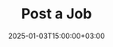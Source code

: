 ---
weight: 10
date: 2024-12-27T12:00:00+00:00
title: "Post a Job"
icon: inventory
description: "Post a postdoc, faculty, administrative or executive job."
date: 2025-01-03T15:00:00+03:00
---